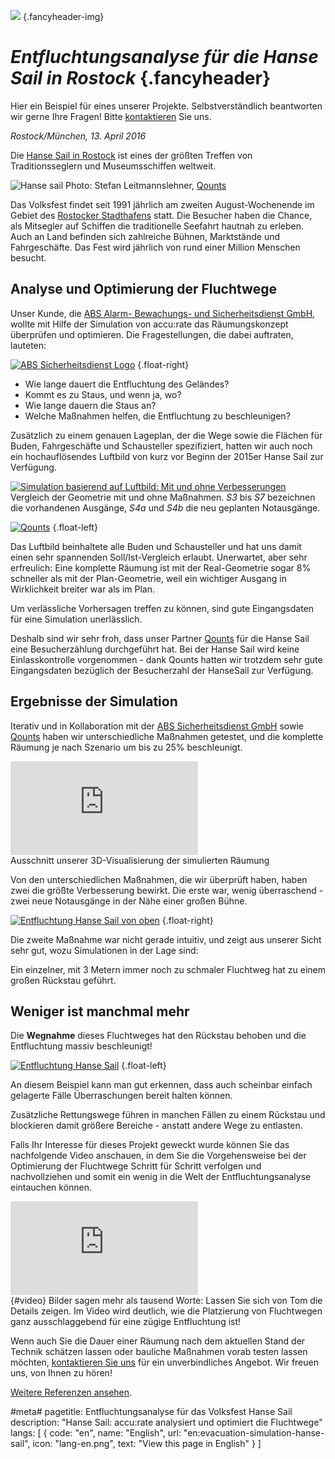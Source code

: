 ![](/img/accurate-bild-3.jpg) {.fancyheader-img}
# *Entfluchtungsanalyse für die Hanse Sail in Rostock* {.fancyheader}

Hier ein Beispiel für eines unserer Projekte.
Selbstverständlich beantworten wir gerne Ihre Fragen!
Bitte [kontaktieren](kontakt) Sie uns.

*Rostock/München, 13. April 2016*

Die [Hanse Sail in Rostock](http://www.hansesail.com/) ist eines der größten Treffen von Traditionsseglern und Museumsschiffen weltweit.

![Hanse sail](img/referenzen/hanse-sail-zaehlwert-dsc_0656.jpg)
Photo: Stefan Leitmannslehner, [Qounts](http://www.qounts.com/)

Das Volksfest findet seit 1991 jährlich am zweiten August-Wochenende im Gebiet des [Rostocker Stadthafens](https://de.wikipedia.org/wiki/Rostocker_Stadthafen) statt.
Die Besucher haben die Chance, als Mitsegler auf Schiffen die traditionelle Seefahrt hautnah zu erleben.
Auch an Land befinden sich zahlreiche Bühnen, Marktstände und Fahrgeschäfte.
Das Fest wird jährlich von rund einer Million Menschen besucht.


## Analyse und Optimierung der Fluchtwege

Unser Kunde, die [ABS Alarm- Bewachungs- und Sicherheitsdienst GmbH](http://www.abs-sicherheitsdienst.de/), wollte mit Hilfe der Simulation von accu:rate das Räumungskonzept überprüfen und optimieren. Die Fragestellungen, die dabei auftraten, lauteten:

[![ABS Sicherheitsdienst Logo](img/associates/abs-sicherheitsdienst.png)](http://www.abs-sicherheitsdienst.de/ "ABS Sicherheitsdienst GmbH") {.float-right}

* Wie lange dauert die Entfluchtung des Geländes?
* Kommt es zu Staus, und wenn ja, wo?
* Wie lange dauern die Staus an?
* Welche Maßnahmen helfen, die Entfluchtung zu beschleunigen?

Zusätzlich zu einem genauen Lageplan, der die Wege sowie die Flächen für Buden, Fahrgeschäfte und Schausteller spezifiziert, hatten wir auch noch ein hochauflösendes Luftbild von kurz vor Beginn der 2015er Hanse Sail zur Verfügung.

[![Simulation basierend auf Luftbild: Mit und ohne Verbesserungen](/img/referenzen/hanse-istgeo-plangeo.png "Simulation basierend auf Luftbild: Mit und ohne Verbesserungen")](/img/referenzen/hanse-istgeo-plangeo.png)
Vergleich der Geometrie mit und ohne Maßnahmen. *S3* bis *S7* bezeichnen die vorhandenen Ausgänge, *S4a* und *S4b* die neu geplanten Notausgänge.

[![Qounts](img/associates/qounts.png)](http://www.qounts.com/ "Qounts") {.float-left}

Das Luftbild beinhaltete alle Buden und Schausteller und hat uns damit einen sehr spannenden Soll/Ist-Vergleich erlaubt.
Unerwartet, aber sehr erfreulich: Eine komplette Räumung ist mit der Real-Geometrie sogar 8% schneller als mit der Plan-Geometrie, weil ein wichtiger Ausgang in Wirklichkeit breiter war als im Plan.

Um verlässliche Vorhersagen treffen zu können, sind gute Eingangsdaten für eine Simulation unerlässlich.

Deshalb sind wir sehr froh, dass unser Partner [Qounts](http://www.qounts.com/) für die Hanse Sail eine Besucherzählung durchgeführt hat.
Bei der Hanse Sail wird keine Einlasskontrolle vorgenommen - dank Qounts hatten wir trotzdem sehr gute Eingangsdaten bezüglich der Besucherzahl der HanseSail zur Verfügung.


## Ergebnisse der Simulation

Iterativ und in Kollaboration mit der [ABS Sicherheitsdienst GmbH](http://www.abs-sicherheitsdienst.de/) sowie [Qounts](http://www.qounts.com/) haben wir unterschiedliche Maßnahmen getestet, und die komplette Räumung je nach Szenario um bis zu 25% beschleunigt.

<div class='embed-container'><iframe src='https://www.youtube.com/embed/W3RPBQW_CXc?rel=0' frameborder='0' allowfullscreen></iframe></div>
Ausschnitt unserer 3D-Visualisierung der simulierten Räumung

Von den unterschiedlichen Maßnahmen, die wir überprüft haben, haben zwei die größte Verbesserung bewirkt.
Die erste war, wenig überraschend - zwei neue Notausgänge in der Nähe einer großen Bühne.

[![Entfluchtung Hanse Sail von oben](/img/referenzen/hanse-schief-oben.jpg)](/img/referenzen/hanse-schief-oben.jpg) {.float-right}

Die zweite Maßnahme war nicht gerade intuitiv, und zeigt aus unserer Sicht sehr gut, wozu Simulationen in der Lage sind:

Ein einzelner, mit 3 Metern immer noch zu schmaler Fluchtweg hat zu einem großen Rückstau geführt. 


## Weniger ist manchmal mehr

Die **Wegnahme** dieses Fluchtweges hat den Rückstau behoben und die Entfluchtung massiv beschleunigt!

[![Entfluchtung Hanse Sail](/img/referenzen/hanse-30grad.jpg)](/img/referenzen/hanse-30grad.jpg) {.float-left}

An diesem Beispiel kann man gut erkennen, dass auch scheinbar einfach gelagerte Fälle Überraschungen bereit halten können.

Zusätzliche Rettungswege führen in manchen Fällen zu einem Rückstau und blockieren damit größere Bereiche - anstatt andere Wege zu entlasten.

Falls Ihr Interesse für dieses Projekt geweckt wurde können Sie das nachfolgende Video anschauen, in dem Sie die Vorgehensweise
bei der Optimierung der Fluchtwege Schritt für Schritt verfolgen und nachvollziehen und somit ein wenig in die Welt
der Entfluchtungsanalyse eintauchen können. 

<div class='embed-container'><iframe src='https://www.youtube.com/embed/3C1nocaYw4M' frameborder='0' allowfullscreen></iframe></div>{#video}
Bilder sagen mehr als tausend Worte: Lassen Sie sich von Tom die Details zeigen. Im Video wird deutlich, wie die Platzierung von Fluchtwegen ganz ausschlaggebend für eine zügige Entfluchtung ist!

Wenn auch Sie die Dauer einer Räumung nach dem aktuellen Stand der Technik schätzen lassen oder bauliche Maßnahmen vorab testen lassen möchten, [kontaktieren Sie uns](kontakt) für ein unverbindliches Angebot. Wir freuen uns, von Ihnen zu hören!

[Weitere Referenzen ansehen](referenzen).

#meta#
pagetitle: Entfluchtungsanalyse für das Volksfest Hanse Sail
description: "Hanse Sail: accu:rate analysiert und optimiert die Fluchtwege"
langs: [
    { code: "en", name: "English", url: "en:evacuation-simulation-hanse-sail", icon: "lang-en.png", text: "View this page in English" }
]
